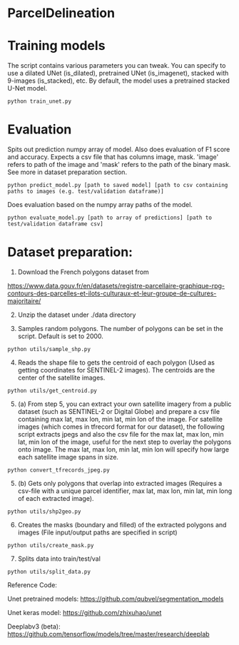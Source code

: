 # ParcelDelineation

# Training models

The script contains various parameters you can tweak. You can specify to use a dilated UNet (is_dilated), pretrained UNet (is_imagenet), stacked with 9-images (is_stacked), etc. By default, the model uses a pretrained stacked U-Net model.

```
python train_unet.py 
```

# Evaluation 

Spits out prediction numpy array of model. Also does evaluation of F1 score and accuracy. Expects a csv file that has columns image, mask. 'image' refers to path of the image and 'mask' refers to the path of the binary mask. See more in dataset preparation section.

```
python predict_model.py [path to saved model] [path to csv containing paths to images (e.g. test/validation dataframe)]
```

Does evaluation based on the numpy array paths of the model. 

```
python evaluate_model.py [path to array of predictions] [path to test/validation dataframe csv]
```


# Dataset preparation:

1. Download the French polygons dataset from 

https://www.data.gouv.fr/en/datasets/registre-parcellaire-graphique-rpg-contours-des-parcelles-et-ilots-culturaux-et-leur-groupe-de-cultures-majoritaire/

2. Unzip the dataset under ./data directory

3. Samples random polygons. The number of polygons can be set in the script. Default is set to 2000.
```
python utils/sample_shp.py   
```

4. Reads the shape file to gets the centroid of each polygon (Used as getting coordinates for SENTINEL-2 images). The centroids are the center of the satellite images.
```
python utils/get_centroid.py   
```

5. (a) From step 5, you can extract your own satellite imagery from a public dataset (such as SENTINEL-2 or Digital Globe) and prepare a csv file containing max lat, max lon, min lat, min lon of the image. For satellite images (which comes in tfrecord format for our dataset), the following script extracts jpegs and also the csv file for the max lat, max lon, min lat, min lon of the image, useful for the next step to overlay the polygons onto image. The max lat, max lon, min lat, min lon will specify how large each satellite image spans in size. 
```
python convert_tfrecords_jpeg.py
```

5. (b) Gets only polygons that overlap into extracted images (Requires a csv-file with a unique parcel identifier, max lat, max lon, min lat, min long of each extracted image).

```
python utils/shp2geo.py
```

6. Creates the masks (boundary and filled) of the extracted polygons and images (File input/output paths are specified in script)

```
python utils/create_mask.py
```

7. Splits data into train/test/val

```
python utils/split_data.py
```


Reference Code:

Unet pretrained models:
https://github.com/qubvel/segmentation_models

Unet keras model:
https://github.com/zhixuhao/unet

Deeplabv3 (beta):
https://github.com/tensorflow/models/tree/master/research/deeplab
